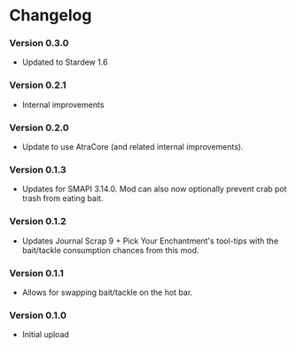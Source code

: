 ﻿Changelog
===============

### Version 0.3.0
* Updated to Stardew 1.6

### Version 0.2.1
* Internal improvements

### Version 0.2.0
* Update to use AtraCore (and related internal improvements).

### Version 0.1.3
* Updates for SMAPI 3.14.0. Mod can also now optionally prevent crab pot trash from eating bait.

### Version 0.1.2
* Updates Journal Scrap 9 + Pick Your Enchantment's tool-tips with the bait/tackle consumption chances from this mod.

### Version 0.1.1
* Allows for swapping bait/tackle on the hot bar.

### Version 0.1.0
* Initial upload